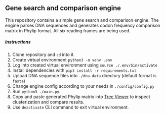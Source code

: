 Gene search and comparison engine
--- 

This repository contains a simple gene search and comparison engine. The engine parses DNA sequences and generates codon frequency comparison matrix in Phylip format. All six reading frames are being used.

##### Instructions

1. Clone repository and `cd` into it.
2. Create virtual environment `python3 -m venv .env`
3. Log into created virtual environment using `source ./.env/bin/activate`
4. Install dependencies with `pip3 install -r requirements.txt`
5. Upload DNA sequence files into `./dna-data` directory (default format is `fasta`)
6. Change engine config according to your needs in `./config/config.py`
7. Run `python3 ./main.py`.
8. Copy and paste generated Phylip matrix into [Tree Viewer](http://www.trex.uqam.ca/index.php) to inspect clusterization and compare results.
9. Use `deactivate` CLI command to exit virtual environment.
